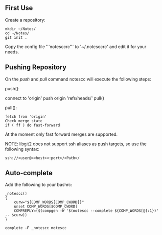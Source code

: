 

First Use
---------

Create a repository:

    mkdir ~/Notes/
    cd ~/Notes/
    git init .

Copy the config file '''notesccrc''' to '~/.notesccrc' and edit it for your needs.


Pushing Repository
------------------

On the *push* and *pull* command notescc will execute the following steps:

push():

   connect to 'origin'
   push origin 'refs/heads/<cur branch>'
   pull()

pull():

    fetch from 'origin'
    Check merge state
    if ( ff ) do fast-forward

At the moment only fast forward merges are supported.

NOTE: libgit2 does not support ssh aliases as push targets, so use the following syntax:

    ssh://<user@><host><:port>/<Path>/

Auto-complete
-------------

Add the following to your bashrc:

    _notescc()
    {
        curw="${COMP_WORDS[COMP_CWORD]}"
        unset COMP_WORDS[$COMP_CWORD]
        COMPREPLY=($(compgen -W '$(notescc --complete ${COMP_WORDS[@]:1})' -- $curw))
    }

    complete -F _notescc notescc
